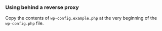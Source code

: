 ### Using behind a reverse proxy

Copy the contents of `wp-config.example.php` at the very beginning of the `wp-config.php` file.
